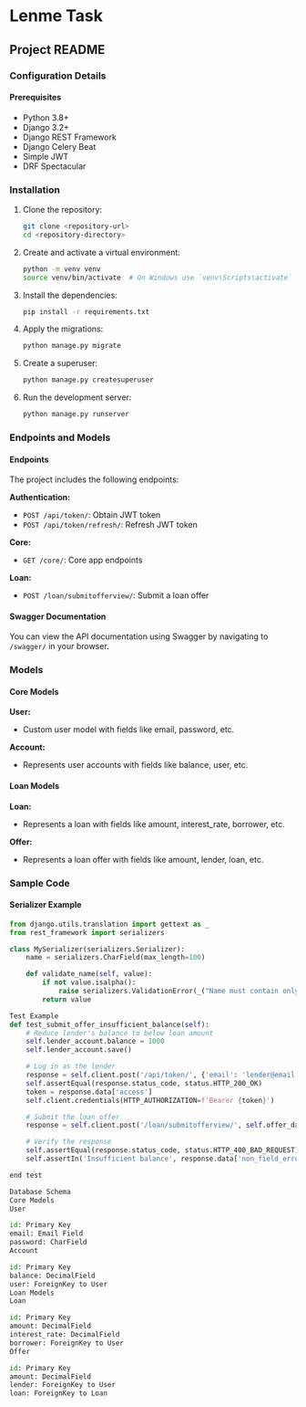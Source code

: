 # Lenme Task

## Project README

### Configuration Details

#### Prerequisites
- Python 3.8+
- Django 3.2+
- Django REST Framework
- Django Celery Beat
- Simple JWT
- DRF Spectacular

### Installation

1. Clone the repository:
    ```sh
    git clone <repository-url>
    cd <repository-directory>
    ```

2. Create and activate a virtual environment:
    ```sh
    python -m venv venv
    source venv/bin/activate  # On Windows use `venv\Scripts\activate`
    ```

3. Install the dependencies:
    ```sh
    pip install -r requirements.txt
    ```

4. Apply the migrations:
    ```sh
    python manage.py migrate
    ```

5. Create a superuser:
    ```sh
    python manage.py createsuperuser
    ```

6. Run the development server:
    ```sh
    python manage.py runserver
    ```

### Endpoints and Models

#### Endpoints

The project includes the following endpoints:

**Authentication:**
- `POST /api/token/`: Obtain JWT token
- `POST /api/token/refresh/`: Refresh JWT token

**Core:**
- `GET /core/`: Core app endpoints

**Loan:**
- `POST /loan/submitofferview/`: Submit a loan offer

#### Swagger Documentation

You can view the API documentation using Swagger by navigating to `/swagger/` in your browser.

### Models

#### Core Models

**User:**
- Custom user model with fields like email, password, etc.

**Account:**
- Represents user accounts with fields like balance, user, etc.

#### Loan Models

**Loan:**
- Represents a loan with fields like amount, interest_rate, borrower, etc.

**Offer:**
- Represents a loan offer with fields like amount, lender, loan, etc.

### Sample Code

#### Serializer Example

```python
from django.utils.translation import gettext as _
from rest_framework import serializers

class MySerializer(serializers.Serializer):
    name = serializers.CharField(max_length=100)

    def validate_name(self, value):
        if not value.isalpha():
            raise serializers.ValidationError(_("Name must contain only letters."))
        return value

Test Example
def test_submit_offer_insufficient_balance(self):
    # Reduce lender's balance to below loan amount
    self.lender_account.balance = 1000
    self.lender_account.save()

    # Log in as the lender
    response = self.client.post('/api/token/', {'email': 'lender@email.com', 'password': 'testpassword'})
    self.assertEqual(response.status_code, status.HTTP_200_OK)
    token = response.data['access']
    self.client.credentials(HTTP_AUTHORIZATION=f'Bearer {token}')

    # Submit the loan offer
    response = self.client.post('/loan/submitofferview/', self.offer_data)

    # Verify the response
    self.assertEqual(response.status_code, status.HTTP_400_BAD_REQUEST)
    self.assertIn('Insufficient balance', response.data['non_field_errors'][0])

end test

Database Schema
Core Models
User

id: Primary Key
email: Email Field
password: CharField
Account

id: Primary Key
balance: DecimalField
user: ForeignKey to User
Loan Models
Loan

id: Primary Key
amount: DecimalField
interest_rate: DecimalField
borrower: ForeignKey to User
Offer

id: Primary Key
amount: DecimalField
lender: ForeignKey to User
loan: ForeignKey to Loan

